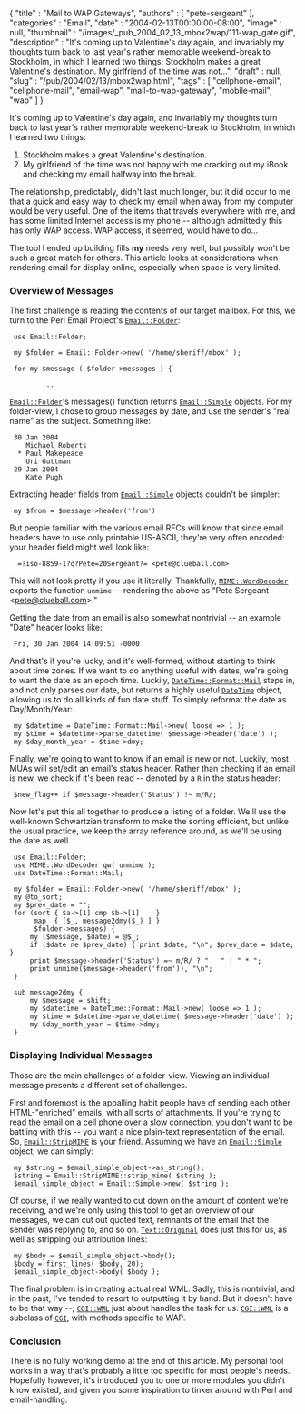 {
   "title" : "Mail to WAP Gateways",
   "authors" : [
      "pete-sergeant"
   ],
   "categories" : "Email",
   "date" : "2004-02-13T00:00:00-08:00",
   "image" : null,
   "thumbnail" : "/images/_pub_2004_02_13_mbox2wap/111-wap_gate.gif",
   "description" : "It's coming up to Valentine's day again, and invariably my thoughts turn back to last year's rather memorable weekend-break to Stockholm, in which I learned two things: Stockholm makes a great Valentine's destination. My girlfriend of the time was not...",
   "draft" : null,
   "slug" : "/pub/2004/02/13/mbox2wap.html",
   "tags" : [
      "cellphone-email",
      "cellphone-mail",
      "email-wap",
      "mail-to-wap-gateway",
      "mobile-mail",
      "wap"
   ]
}



It's coming up to Valentine's day again, and invariably my thoughts turn back to last year's rather memorable weekend-break to Stockholm, in which I learned two things:

1.  Stockholm makes a great Valentine's destination.
2.  My girlfriend of the time was not happy with me cracking out my iBook and checking my email halfway into the break.

The relationship, predictably, didn't last much longer, but it did occur to me that a quick and easy way to check my email when away from my computer would be very useful. One of the items that travels everywhere with me, and has some limited Internet access is my phone -- although admittedly this has only WAP access. WAP access, it seemed, would have to do...

The tool I ended up building fills **my** needs very well, but possibly won't be such a great match for others. This article looks at considerations when rendering email for display online, especially when space is very limited.

### <span id="Overview_of_messages">Overview of Messages</span>

The first challenge is reading the contents of our target mailbox. For this, we turn to the Perl Email Project's [`Email::Folder`](http://search.cpan.org/perldoc?Email::Folder):

     use Email::Folder;
     
     my $folder = Email::Folder->new( '/home/sheriff/mbox' );
     
     for my $message ( $folder->messages ) {
     
            ...

[`Email::Folder`](http://search.cpan.org/perldoc?Email::Folder)'s messages() function returns [`Email::Simple`](http://search.cpan.org/perldoc?Email::Simple) objects. For my folder-view, I chose to group messages by date, and use the sender's "real name" as the subject. Something like:

     30 Jan 2004
        Michael Roberts
      * Paul Makepeace
        Uri Guttman
     29 Jan 2004
        Kate Pugh

Extracting header fields from [`Email::Simple`](http://search.cpan.org/perldoc?Email::Simple) objects couldn't be simpler:

     my $from = $message->header('from')

But people familiar with the various email RFCs will know that since email headers have to use only printable US-ASCII, they're very often encoded: your header field might well look like:

      =?iso-8859-1?q?Pete=20Sergeant?= <pete@clueball.com>

This will not look pretty if you use it literally. Thankfully, [`MIME::WordDecoder`](http://search.cpan.org/perldoc?MIME::WordDecoder) exports the function `unmime` -- rendering the above as "Pete Sergeant &lt;pete@clueball.com&gt;."

Getting the date from an email is also somewhat nontrivial -- an example "Date" header looks like:

     Fri, 30 Jan 2004 14:09:51 -0000

And that's if you're lucky, and it's well-formed, without starting to think about time zones. If we want to do anything useful with dates, we're going to want the date as an epoch time. Luckily, [`DateTime::Format::Mail`](http://search.cpan.org/perldoc?DateTime::Format::Mail) steps in, and not only parses our date, but returns a highly useful [`DateTime`](http://search.cpan.org/perldoc?DateTime) object, allowing us to do all kinds of fun date stuff. To simply reformat the date as Day/Month/Year:

     my $datetime = DateTime::Format::Mail->new( loose => 1 );
     my $time = $datetime->parse_datetime( $message->header('date') );
     my $day_month_year = $time->dmy;

Finally, we're going to want to know if an email is new or not. Luckily, most MUAs will set/edit an email's status header. Rather than checking if an email is new, we check if it's been read -- denoted by a `R` in the status header:

     $new_flag++ if $message->header('Status') !~ m/R/;

Now let's put this all together to produce a listing of a folder. We'll use the well-known Schwartzian transform to make the sorting efficient, but unlike the usual practice, we keep the array reference around, as we'll be using the date as well.

     use Email::Folder;
     use MIME::WordDecoder qw( unmime );
     use DateTime::Format::Mail;

     my $folder = Email::Folder->new( '/home/sheriff/mbox' );
     my @to_sort;
     my $prev_date = "";
     for (sort { $a->[1] cmp $b->[1]    }
          map  { [$_, message2dmy($_) ] } 
          $folder->messages) {
         my ($message, $date) = @$_;
         if ($date ne $prev_date) { print $date, "\n"; $prev_date = $date; }
         print $message->header('Status') =~ m/R/ ? "   " : " * ";
         print unmime($message->header('from')), "\n";
     }

     sub message2dmy {
         my $message = shift;
         my $datetime = DateTime::Format::Mail->new( loose => 1 );
         my $time = $datetime->parse_datetime( $message->header('date') );
         my $day_month_year = $time->dmy;
     }

### <span id="Displaying_individual_messages">Displaying Individual Messages</span>

Those are the main challenges of a folder-view. Viewing an individual message presents a different set of challenges.

First and foremost is the appalling habit people have of sending each other HTML-"enriched" emails, with all sorts of attachments. If you're trying to read the email on a cell phone over a slow connection, you don't want to be battling with this -- you want a nice plain-text representation of the email. So, [`Email::StripMIME`](http://search.cpan.org/perldoc?Email::StripMIME) is your friend. Assuming we have an [`Email::Simple`](http://search.cpan.org/perldoc?Email::Simple) object, we can simply:

     my $string = $email_simple_object->as_string();
     $string = Email::StripMIME::strip_mime( $string );
     $email_simple_object = Email::Simple->new( $string );

Of course, if we really wanted to cut down on the amount of content we're receiving, and we're only using this tool to get an overview of our messages, we can cut out quoted text, remnants of the email that the sender was replying to, and so on. [`Text::Original`](http://search.cpan.org/perldoc?Text::Original) does just this for us, as well as stripping out attribution lines:

     my $body = $email_simple_object->body();
     $body = first_lines( $body, 20);
     $email_simple_object->body( $body );

The final problem is in creating actual real WML. Sadly, this is nontrivial, and in the past, I've tended to resort to outputting it by hand. But it doesn't have to be that way --; [`CGI::WML`](http://search.cpan.org/perldoc?CGI::WML) just about handles the task for us. [`CGI::WML`](http://search.cpan.org/perldoc?CGI::WML) is a subclass of [`CGI`](http://search.cpan.org/perldoc?CGI), with methods specific to WAP.

### <span id="Conclusion">Conclusion</span>

There is no fully working demo at the end of this article. My personal tool works in a way that's probably a little too specific for most people's needs. Hopefully however, it's introduced you to one or more modules you didn't know existed, and given you some inspiration to tinker around with Perl and email-handling.
